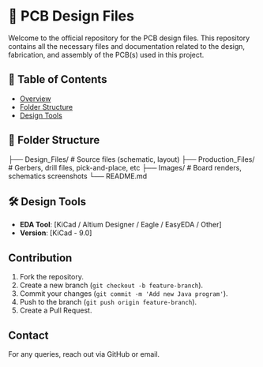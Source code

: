 # 📘 PCB Design Files

Welcome to the official repository for the PCB design files. This repository contains all the necessary files and documentation related to the design, fabrication, and assembly of the PCB(s) used in this project.

## 🧾 Table of Contents

- [Overview](#overview)
- [Folder Structure](#folder-structure)
- [Design Tools](#design-tools)

## 📁 Folder Structure
├── Design_Files/ # Source files (schematic, layout)
├── Production_Files/ # Gerbers, drill files, pick-and-place, etc
├── Images/ # Board renders, schematics screenshots
└── README.md

## 🛠️ Design Tools
- **EDA Tool**: [KiCad / Altium Designer / Eagle / EasyEDA / Other]
- **Version**: [KiCad - 9.0]

## Contribution
1. Fork the repository.
2. Create a new branch (`git checkout -b feature-branch`).
3. Commit your changes (`git commit -m 'Add new Java program'`).
4. Push to the branch (`git push origin feature-branch`).
5. Create a Pull Request.

## Contact
For any queries, reach out via GitHub or email.
